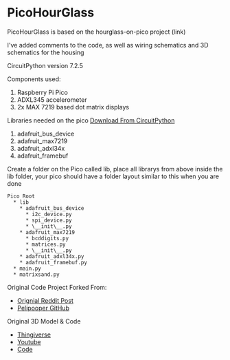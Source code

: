 # PicoHourGlass
PicoHourGlass is based on the hourglass-on-pico project (link)

I've added comments to the code, as well as wiring schematics and 3D schematics for the housing

CircuitPython version 7.2.5

Components used:
1. Raspberry Pi Pico
2. ADXL345 accelerometer
3. 2x MAX 7219 based dot matrix displays

Libraries needed on the pico [Download From CircuitPython](https://circuitpython.org/libraries)
1. adafruit_bus_device
2. adafruit_max7219
3. adafruit_adxl34x
4. adafruit_framebuf

Create a folder on the Pico called lib, place all librarys from above inside the lib folder, your pico should have a folder layout similar to this when you are done

```
Pico Root
  * lib
    * adafruit_bus_device
      * i2c_device.py
      * spi_device.py
      * \__init\__.py
    * adafruit_max7219
      * bcddigits.py
      * matrices.py
      * \__init\__.py
    * adafruit_adxl34x.py
    * adafruit_framebuf.py
  * main.py
  * matrixsand.py
```

Original Code Project Forked From: 
 * [Orignial Reddit Post](https://www.reddit.com/r/RASPBERRY_PI_PROJECTS/comments/re3vue/hourglass_using_the_pi_pico_and_circuitpython/)
 * [Pelipooper GitHub](https://github.com/Pelipooper/hourglass-on-pico)

Original 3D Model & Code
  * [Thingiverse](https://www.thingiverse.com/thing:5184837)
  * [Youtube](https://www.youtube.com/watch?v=zHJjEaxN9Wg)
  * [Code](https://drive.google.com/drive/folders/1FmsJe3t4GnKt1Uj1wuZmlCyuoFlpcOao)